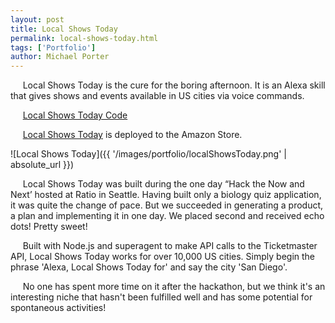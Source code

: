 ```yaml
---
layout: post
title: Local Shows Today
permalink: local-shows-today.html
tags: ['Portfolio']
author: Michael Porter
---
```


&nbsp;&nbsp;&nbsp;&nbsp;&nbsp;Local Shows Today is the cure for the boring afternoon. It is an Alexa skill that gives shows and events available in US cities via voice commands.

&nbsp;&nbsp;&nbsp;&nbsp;&nbsp;[Local Shows Today Code](https://github.com/portermichael/LocalShowsToday)

&nbsp;&nbsp;&nbsp;&nbsp;&nbsp;[Local Shows Today](https://www.amazon.com/MikePorter-Local-Shows-Today/dp/B0746F5QHF/) is deployed to the Amazon Store.

![Local Shows Today]({{ '/images/portfolio/localShowsToday.png' | absolute_url }})

<!-- more -->

&nbsp;&nbsp;&nbsp;&nbsp;&nbsp;Local Shows Today was built during the one day “Hack the Now and Next’ hosted at Ratio in Seattle. Having built only a biology quiz application, it was quite the change of pace. But we succeeded in generating a product, a plan and implementing it in one day. We placed second and received echo dots! Pretty sweet!

&nbsp;&nbsp;&nbsp;&nbsp;&nbsp;Built with Node.js and superagent to make API calls to the Ticketmaster API, Local Shows Today works for over 10,000 US cities. Simply begin the phrase 'Alexa, Local Shows Today for' and say the city 'San Diego'.

&nbsp;&nbsp;&nbsp;&nbsp;&nbsp;No one has spent more time on it after the hackathon, but we think it's an interesting niche that hasn't been fulfilled well and has some potential for spontaneous activities!
